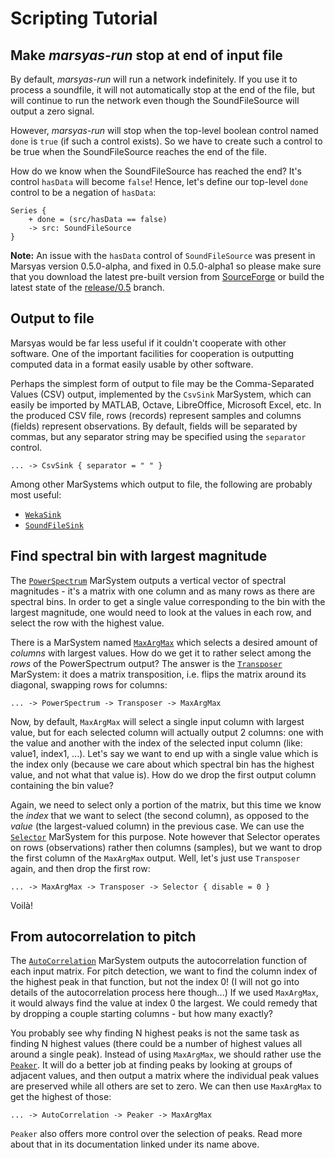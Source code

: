 ---
---

# Scripting Tutorial

## Make *marsyas-run* stop at end of input file

By default, *marsyas-run* will run a network indefinitely. If you use it to process a soundfile, it will not automatically stop at the end of the file, but will continue to run the network even though the SoundFileSource will output a zero signal.

However, *marsyas-run* will stop when the top-level boolean control named `done` is `true` (if such a control exists). So we have to create such a control to be true when the SoundFileSource reaches the end of the file.

How do we know when the SoundFileSource has reached the end? It's control `hasData` will become `false`! Hence, let's define our top-level `done` control to be a negation of `hasData`:

    Series {
        + done = (src/hasData == false)
        -> src: SoundFileSource
    }


**Note:** An issue with the `hasData` control of `SoundFileSource` was present in Marsyas version 0.5.0-alpha, and fixed in 0.5.0-alpha1 so please make sure that you download the latest pre-built version from [SourceForge](http://sourceforge.net/projects/marsyas/) or build the latest state of the [release/0.5](https://github.com/marsyas/marsyas/tree/release/0.5) branch.


## Output to file

Marsyas would be far less useful if it couldn't cooperate with other software. One of the important facilities for cooperation is outputting computed data in a format easily usable by other software.

Perhaps the simplest form of output to file may be the Comma-Separated Values (CSV) output, implemented by the `CsvSink` MarSystem, which can easily be imported by MATLAB, Octave, LibreOffice, Microsoft Excel, etc. In the produced CSV file, rows (records) represent samples and columns (fields) represent observations. By default, fields will be separated by commas, but any separator string may be specified using the `separator` control.

    ... -> CsvSink { separator = " " }

Among other MarSystems which output to file, the following are probably most useful:

- [`WekaSink`](http://marsyas.info/assets/docs/sourceDoc/html/classMarsyas_1_1WekaSink.html)
- [`SoundFileSink`](http://marsyas.info/assets/docs/sourceDoc/html/classMarsyas_1_1SoundFileSink.html)


## Find spectral bin with largest magnitude

The [`PowerSpectrum`](http://marsyas.info/assets/docs/sourceDoc/html/classMarsyas_1_1PowerSpectrum.html) MarSystem outputs a vertical vector of spectral magnitudes - it's a matrix with one column and as many rows as there are spectral bins. In order to get a single value corresponding to the bin with the largest magnitude, one would need to look at the values in each row, and select the row with the highest value.

There is a MarSystem named [`MaxArgMax`](http://marsyas.info/assets/docs/sourceDoc/html/classMarsyas_1_1MaxArgMax.html) which selects a desired amount of *columns* with largest values. How do we get it to rather select among the *rows* of the PowerSpectrum output? The answer is the [`Transposer`](http://marsyas.info/assets/docs/sourceDoc/html/classMarsyas_1_1Transposer.html) MarSystem: it does a matrix transposition, i.e. flips the matrix around its diagonal, swapping rows for columns:

    ... -> PowerSpectrum -> Transposer -> MaxArgMax


Now, by default, `MaxArgMax` will select a single input column with largest value, but for each selected column will actually output 2 columns: one with the value and another with the index of the selected input column (like: value1, index1, ...). Let's say we want to end up with a single value which is the index only (because we care about which spectral bin has the highest value, and not what that value is). How do we drop the first output column containing the bin value?

Again, we need to select only a portion of the matrix, but this time we know the *index* that we want to select (the second column), as opposed to the *value* (the largest-valued column) in the previous case. We can use the [`Selector`](http://marsyas.info/assets/docs/sourceDoc/html/classMarsyas_1_1Selector.html) MarSystem for this purpose. Note however that Selector operates on rows (observations) rather then columns (samples), but we want to drop the first column of the `MaxArgMax` output. Well, let's just use `Transposer` again, and then drop the first row:

    ... -> MaxArgMax -> Transposer -> Selector { disable = 0 }

Voilà!

## From autocorrelation to pitch

The [`AutoCorrelation`](http://marsyas.info/assets/docs/sourceDoc/html/classMarsyas_1_1AutoCorrelation.html) MarSystem outputs the autocorrelation function of each input matrix. For pitch detection, we want to find the column index of the highest peak in that function, but not the index 0! (I will not go into details of the autocorrelation process here though...) If we used `MaxArgMax`, it would always find the value at index 0 the largest. We could remedy that by dropping a couple starting columns - but how many exactly?

You probably see why finding N highest peaks is not the same task as finding N highest values (there could be a number of highest values all around a single peak). Instead of using `MaxArgMax`, we should rather use the [`Peaker`](http://marsyas.info/assets/docs/sourceDoc/html/classMarsyas_1_1Peaker.html). It will do a better job at finding peaks by looking at groups of adjacent values, and then output a matrix where the individual peak values are preserved while all others are set to zero. We can then use `MaxArgMax` to get the highest of those:

    ... -> AutoCorrelation -> Peaker -> MaxArgMax

`Peaker` also offers more control over the selection of peaks. Read more about that in its documentation linked under its name above.
